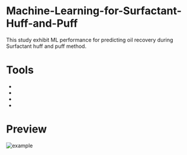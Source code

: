# Machine-Learning-for-Surfactant-Huff-and-Puff
This study exhibit ML performance for predicting oil recovery during Surfactant huff and puff method.

# Tools
-
-
-
-

# Preview
![example](/Screenshoot/Preview_Project.gif)

